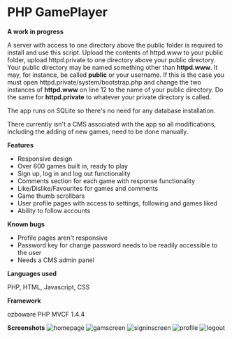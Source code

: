# PHP GamePlayer

**A work in progress**

A server with access to one directory above the public folder is required to install and use this script. Upload the contents of httpd.www to your public folder, upload httpd.private to one directory above your public directory. Your public directory may be named something other than **httpd.www**. It may, for instance, be called **public** or your username. If this is the case you must open httpd.private/system/bootstrap.php and change the two instances of **httpd.www** on line 12 to the name of your public directory. Do the same for **httpd.private** to whatever your private directory is called.

The app runs on SQLite so there's no need for any database installation.

There currently isn't a CMS associated with the app so all modifications, including the adding of new games, need to be done manually.

**Features**

- Responsive design
- Over 600 games built in, ready to play
- Sign up, log in and log out functionality
- Comments section for each game with response functionality
- Like/Dislike/Favourites for games and comments
- Game thumb scrollbars
- User profile pages with access to settings, following and games liked
- Ability to follow accounts

**Known bugs**

- Profile pages aren't responsive
- Password key for change password needs to be readily accessible to the user
- Needs a CMS admin panel

**Languages used**

PHP, HTML, Javascript, CSS

**Framework**

ozboware PHP MVCF 1.4.4

**Screenshots**
![homepage](https://user-images.githubusercontent.com/95859352/151651122-c56f2d53-873e-419c-977c-45d7ed7cf8b5.png)
![gamscreen](https://user-images.githubusercontent.com/95859352/151651129-e4273e8e-a827-462b-b29d-41b22de375f3.png)
![signinscreen](https://user-images.githubusercontent.com/95859352/151651133-e5a6af4f-4142-4b92-a367-6b1d82a07357.png)
![profile](https://user-images.githubusercontent.com/95859352/151651140-e8647f4b-cbcc-496c-8379-d8b12dcedf81.png)
![logout](https://user-images.githubusercontent.com/95859352/151651142-b6e26334-2f05-471a-9ad6-e793d59a96de.png)
